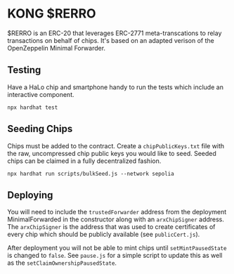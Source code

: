 # KONG $RERRO

$RERRO is an ERC-20 that leverages ERC-2771 meta-transcations to relay transactions on behalf of chips. It's based on an adapted verison of the OpenZeppelin Minimal Forwarder.

## Testing

Have a HaLo chip and smartphone handy to run the tests which include an interactive component.

```
npx hardhat test
```

## Seeding Chips

Chips must be added to the contract. Create a `chipPublicKeys.txt` file with the raw, uncompressed chip public keys you would like to seed. Seeded chips can be claimed in a fully decentralized fashion.

```
npx hardhat run scripts/bulkSeed.js --network sepolia
```

## Deploying

You will need to include the `trustedForwarder` address from the deployment MinimalForwarded in the constructor along with an `arxChipSigner` address. The `arxChipSigner` is the address that was used to create certificates of every chip which should be publicly available (see `publicCert.js`).

After deployment you will not be able to mint chips until `setMintPausedState` is changed to `false`. See `pause.js` for a simple script to update this as well as the `setClaimOwnershipPausedState`.
